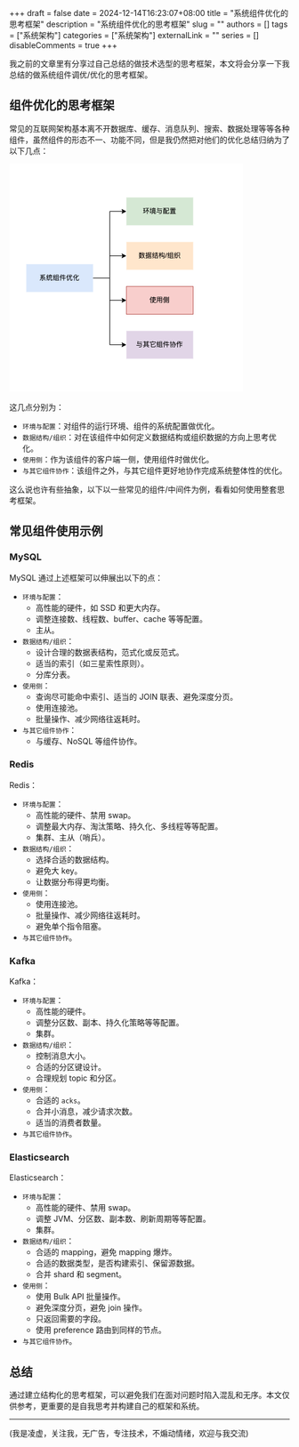 +++
draft = false
date = 2024-12-14T16:23:07+08:00
title = "系统组件优化的思考框架"
description = "系统组件优化的思考框架"
slug = ""
authors = []
tags = ["系统架构"]
categories = ["系统架构"]
externalLink = ""
series = []
disableComments = true
+++

我之前的文章里有分享过自己总结的做技术选型的思考框架，本文将会分享一下我总结的做系统组件调优/优化的思考框架。

## 组件优化的思考框架

常见的互联网架构基本离不开数据库、缓存、消息队列、搜索、数据处理等等各种组件，虽然组件的形态不一、功能不同，但是我仍然把对他们的优化总结归纳为了以下几点：

![](https://raw.githubusercontent.com/RifeWang/images/master/arch/component-optimize.drawio.png)

这几点分别为：
- `环境与配置`：对组件的运行环境、组件的系统配置做优化。
- `数据结构/组织`：对在该组件中如何定义数据结构或组织数据的方向上思考优化。
- `使用侧`：作为该组件的客户端一侧，使用组件时做优化。
- `与其它组件协作`：该组件之外，与其它组件更好地协作完成系统整体性的优化。

这么说也许有些抽象，以下以一些常见的组件/中间件为例，看看如何使用整套思考框架。

## 常见组件使用示例

### MySQL

MySQL 通过上述框架可以伸展出以下的点：
- `环境与配置`：
    - 高性能的硬件，如 SSD 和更大内存。
    - 调整连接数、线程数、buffer、cache 等等配置。
    - 主从。
- `数据结构/组织`：
    - 设计合理的数据表结构，范式化或反范式。
    - 适当的索引（如三星索性原则）。
    - 分库分表。
- `使用侧`：
    - 查询尽可能命中索引、适当的 JOIN 联表、避免深度分页。
    - 使用连接池。
    - 批量操作、减少网络往返耗时。
- `与其它组件协作`：
    - 与缓存、NoSQL 等组件协作。

### Redis

Redis：
- `环境与配置`：
    - 高性能的硬件、禁用 swap。
    - 调整最大内存、淘汰策略、持久化、多线程等等配置。
    - 集群、主从（哨兵）。
- `数据结构/组织`：
    - 选择合适的数据结构。
    - 避免大 key。
    - 让数据分布得更均衡。
- `使用侧`：
    - 使用连接池。
    - 批量操作、减少网络往返耗时。
    - 避免单个指令阻塞。
- `与其它组件协作`。

### Kafka

Kafka：
- `环境与配置`：
    - 高性能的硬件。
    - 调整分区数、副本、持久化策略等等配置。
    - 集群。
- `数据结构/组织`：
    - 控制消息大小。
    - 合适的分区键设计。
    - 合理规划 topic 和分区。
- `使用侧`：
    - 合适的 `acks`。
    - 合并小消息，减少请求次数。
    - 适当的消费者数量。
- `与其它组件协作`。

### Elasticsearch

Elasticsearch：
- `环境与配置`：
    - 高性能的硬件、禁用 swap。
    - 调整 JVM、分区数、副本数、刷新周期等等配置。
    - 集群。
- `数据结构/组织`：
    - 合适的 mapping，避免 mapping 爆炸。
    - 合适的数据类型，是否构建索引、保留源数据。
    - 合并 shard 和 segment。
- `使用侧`：
    - 使用 Bulk API 批量操作。
    - 避免深度分页，避免 join 操作。
    - 只返回需要的字段。
    - 使用 preference 路由到同样的节点。
- `与其它组件协作`。


## 总结

通过建立结构化的思考框架，可以避免我们在面对问题时陷入混乱和无序。本文仅供参考，更重要的是自我思考并构建自己的框架和系统。

---

(我是凌虚，关注我，无广告，专注技术，不煽动情绪，欢迎与我交流)

